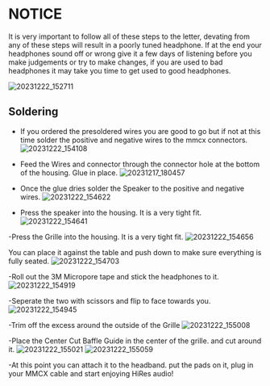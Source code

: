 # NOTICE

It is very important to follow all of these steps to the letter, devating from any of these steps will result in a poorly tuned headphone. If at the end your headphones sound off or wrong give it a few days of listening before you make judgements or try to make changes, if you are used to bad headphones it may take you time to get used to good headphones.

![20231222_152711](https://github.com/CapraAudio/Faunus1/assets/122894651/fabecf85-0901-4b83-83c3-7a9a70220127)


## Soldering
- If you ordered the presoldered wires you are good to go but if not at this time solder the positive and negative wires to the mmcx connectors.
![20231222_154108](https://github.com/CapraAudio/Faunus1/assets/122894651/bfe5b129-ba73-4cb1-a7b5-aef27a310bc9)

- Feed the Wires and connector through the connector hole at the bottom of the housing. Glue in place.
![20231217_180457](https://github.com/CapraAudio/Faunus1/assets/122894651/f2ab2118-4f24-4f19-9a3b-740f665627d1)

- Once the glue dries solder the Speaker to the positive and negative wires.
![20231222_154622](https://github.com/CapraAudio/Faunus1/assets/122894651/5a0bc5ae-12ee-4f1f-94ba-18f4583cb213)

- Press the speaker into the housing. It is a very tight fit.
![20231222_154641](https://github.com/CapraAudio/Faunus1/assets/122894651/00d822b3-c151-4917-b1ae-e9fd45fad1c5)

-Press the Grille into the housing. It is a very tight fit.
![20231222_154656](https://github.com/CapraAudio/Faunus1/assets/122894651/8f109ef6-8e7a-48d3-98af-78e67490eff3)

You can place it against the table and push down to make sure everything is fully seated.
![20231222_154703](https://github.com/CapraAudio/Faunus1/assets/122894651/1a2d428b-b7dc-4648-81aa-efad75be06bf)

-Roll out the 3M Micropore tape and stick the headphones to it.
![20231222_154919](https://github.com/CapraAudio/Faunus1/assets/122894651/ed90e1a7-615b-4de0-9c95-86a4e6bd72b1)

-Seperate the two with scissors and flip to face towards you.
![20231222_154945](https://github.com/CapraAudio/Faunus1/assets/122894651/a1b47d36-20b8-438c-8200-855f72e9bb98)

-Trim off the excess around the outside of the Grille
![20231222_155008](https://github.com/CapraAudio/Faunus1/assets/122894651/2ce99a41-369f-4327-af82-20e2c5841661)

-Place the Center Cut Baffle Guide in the center of the grille. and cut around it.
![20231222_155021](https://github.com/CapraAudio/Faunus1/assets/122894651/7595b86e-82a2-499f-a45a-483599e13aec)
![20231222_155059](https://github.com/CapraAudio/Faunus1/assets/122894651/643defe7-311c-49d1-af6f-900c6876bd98)

-At this point you can attach it to the headband. put the pads on it, plug in your MMCX cable and start enjoying HiRes audio!
